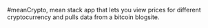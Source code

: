 #meanCrypto, mean stack app that lets you view prices for different cryptocurrency and pulls data from a bitcoin blogsite.
